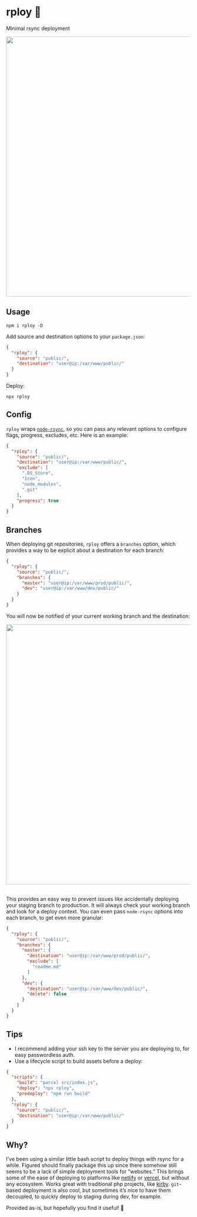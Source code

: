 # rploy 🚚

Minimal rsync deployment

<img src="https://files.jongacnik.com/rploy.gif" width="707" height="auto" />

## Usage

```
npm i rploy -D
```

Add source and destination options to your `package.json`:

```json
{
  "rploy": {
    "source": "public/",
    "destination": "user@ip:/var/www/public/"
  }
}
```

Deploy:

```
npx rploy
```

## Config

`rploy` wraps [`node-rsync`](https://github.com/mattijs/node-rsync), so you can pass any relevant options to configure flags, progress, excludes, etc. Here is an example:

```json
{
  "rploy": {
    "source": "public/",
    "destination": "user@ip:/var/www/public/",
    "exclude": [
      ".DS_Store",
      "Icon",
      "node_modules",
      ".git"
    ],
    "progress": true
  }
}
```

## Branches

When deploying git repositories, `rploy` offers a `branches` option, which provides a way to be explicit about a destination for each branch:

```json
{
  "rploy": {
    "source": "public/",
    "branches": {
      "master": "user@ip:/var/www/prod/public/",
      "dev": "user@ip:/var/www/dev/public/"
    }
  }
}
```

You will now be notified of your current working branch and the destination:


<img src="https://files.jongacnik.com/rploy-3.gif" width="707" height="auto">

<br>This provides an easy way to prevent issues like accidentally deploying your staging branch to production. It will always check your working branch and look for a deploy context. You can even pass `node-rsync` options into each branch, to get even more granular:

```json
{
  "rploy": {
    "source": "public/",
    "branches": {
      "master": {
        "destination": "user@ip:/var/www/prod/public/",
        "exclude": [
          "readme.md"
        ]
      },
      "dev": {
        "destination": "user@ip:/var/www/dev/public/",
        "delete": false
      }
    }
  }
}
```

## Tips

- I recommend adding your ssh key to the server you are deploying to, for easy passwordless auth.
- Use a lifecycle script to build assets before a deploy:

```json
{
  "scripts": {
    "build": "parcel src/index.js",
    "deploy": "npx rploy",
    "predeploy": "npm run build"
  },
  "rploy": {
    "source": "public/",
    "destination": "user@ip:/var/www/public/"
  }
}
```

## Why?

I’ve been using a similar little bash script to deploy things with rsync for a while. Figured should finally package this up since there somehow still seems to be a lack of simple deployment tools for “websites.” This brings some of the ease of deploying to platforms like [netlify](https://www.netlify.com/) or [vercel](https://vercel.com), but without any ecosystem. Works great with traditional php projects, like [kirby](https://getkirby.com/). `git`-based deployment is also cool, but sometimes it’s nice to have them decoupled, to quickly deploy to staging during dev, for example.

Provided as-is, but hopefully you find it useful! 🥂

